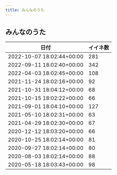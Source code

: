 ```yaml
---
title: みんなのうた
---
```

## みんなのうた

|日付|イイネ数|
|-|-|
|2022-10-07 18:02:44+00:00|281|
|2022-09-11 18:02:40+00:00|342|
|2022-04-03 18:02:45+00:00|108|
|2021-11-24 18:02:16+00:00|92|
|2021-10-31 18:04:12+00:00|68|
|2021-10-15 18:02:22+00:00|66|
|2021-09-01 18:04:10+00:00|127|
|2021-05-10 18:02:31+00:00|63|
|2021-04-29 18:02:30+00:00|67|
|2020-12-12 18:03:20+00:00|66|
|2020-10-25 18:02:14+00:00|81|
|2020-09-27 18:02:14+00:00|80|
|2020-08-03 18:02:14+00:00|88|
|2020-05-18 18:03:43+00:00|98|
